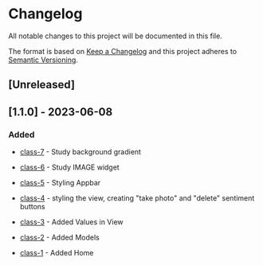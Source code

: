 # Changelog

All notable changes to this project will be documented in this file.

The format is based on [Keep a Changelog](http://keepachangelog.com/en/1.0.0/)
and this project adheres to [Semantic Versioning](http://semver.org/spec/v2.0.0.html).

## [Unreleased]

## [1.1.0] - 2023-06-08 

### Added

- [class-7](https://www.youtube.com/watch?v=Tb6-57m7AMA&list=PLgQHOfYMaGIX0qH2G_BDkO5HWeDJoZIfu&index=14&ab_channel=Dotcode) - Study background gradient

- [class-6](https://www.youtube.com/watch?v=dkaDWFWZU-Q&list=PLgQHOfYMaGIX0qH2G_BDkO5HWeDJoZIfu&index=13&ab_channel=Dotcode) - Study IMAGE widget

- [class-5](https://www.youtube.com/watch?v=JzrTgxNN4Tg&list=PLgQHOfYMaGIX0qH2G_BDkO5HWeDJoZIfu&index=12&ab_channel=Dotcode) - Styling Appbar

- [class-4](https://www.youtube.com/watch?v=EKS954a3cYM&list=PLgQHOfYMaGIX0qH2G_BDkO5HWeDJoZIfu&index=11&ab_channel=Dotcode) - styling the view, creating "take photo" and "delete" sentiment buttons

- [class-3](https://www.youtube.com/watch?v=Fa-MzGpWwt4&list=PLgQHOfYMaGIX0qH2G_BDkO5HWeDJoZIfu&index=10&ab_channel=Dotcode) - Added Values in View

- [class-2](https://www.youtube.com/watch?v=QhTeUX_f0QU&list=PLgQHOfYMaGIX0qH2G_BDkO5HWeDJoZIfu&index=9&ab_channel=Dotcode) - Added Models 

- [class-1](https://www.youtube.com/watch?v=A2k290Fj_UA&list=PLgQHOfYMaGIX0qH2G_BDkO5HWeDJoZIfu&index=9&ab_channel=Dotcode) - Added Home 

